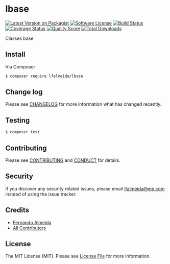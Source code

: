 # lbase

[![Latest Version on Packagist][ico-version]][link-packagist]
[![Software License][ico-license]](LICENSE.md)
[![Build Status][ico-travis]][link-travis]
[![Coverage Status][ico-scrutinizer]][link-scrutinizer]
[![Quality Score][ico-code-quality]][link-code-quality]
[![Total Downloads][ico-downloads]][link-downloads]
 
Classes base

## Install

Via Composer

``` bash
$ composer require lfalmeida/lbase
```

## Change log

Please see [CHANGELOG](CHANGELOG.md) for more information what has changed recently.

## Testing

``` bash
$ composer test
```

## Contributing

Please see [CONTRIBUTING](CONTRIBUTING.md) and [CONDUCT](CONDUCT.md) for details.

## Security

If you discover any security related issues, please email lfalmeida@me.com instead of using the issue tracker.

## Credits

- [Fernando Almeida][link-author]
- [All Contributors][link-contributors]

## License

The MIT License (MIT). Please see [License File](LICENSE.md) for more information.

[ico-version]: https://img.shields.io/packagist/v/lfalmeida/lbase.svg?style=flat-square
[ico-license]: https://img.shields.io/badge/license-MIT-brightgreen.svg?style=flat-square
[ico-travis]: https://img.shields.io/travis/lfalmeida/lbase/master.svg?style=flat-square
[ico-scrutinizer]: https://img.shields.io/scrutinizer/coverage/g/lfalmeida/lbase.svg?style=flat-square
[ico-code-quality]: https://img.shields.io/scrutinizer/g/lfalmeida/lbase.svg?style=flat-square
[ico-downloads]: https://img.shields.io/packagist/dt/lfalmeida/lbase.svg?style=flat-square

[link-packagist]: https://packagist.org/packages/lfalmeida/lbase
[link-travis]: https://travis-ci.org/lfalmeida/lbase
[link-scrutinizer]: https://scrutinizer-ci.com/g/lfalmeida/lbase/code-structure
[link-code-quality]: https://scrutinizer-ci.com/g/lfalmeida/lbase
[link-downloads]: https://packagist.org/packages/lfalmeida/lbase
[link-author]: https://github.com/lfalmeida
[link-contributors]: ../../contributors
